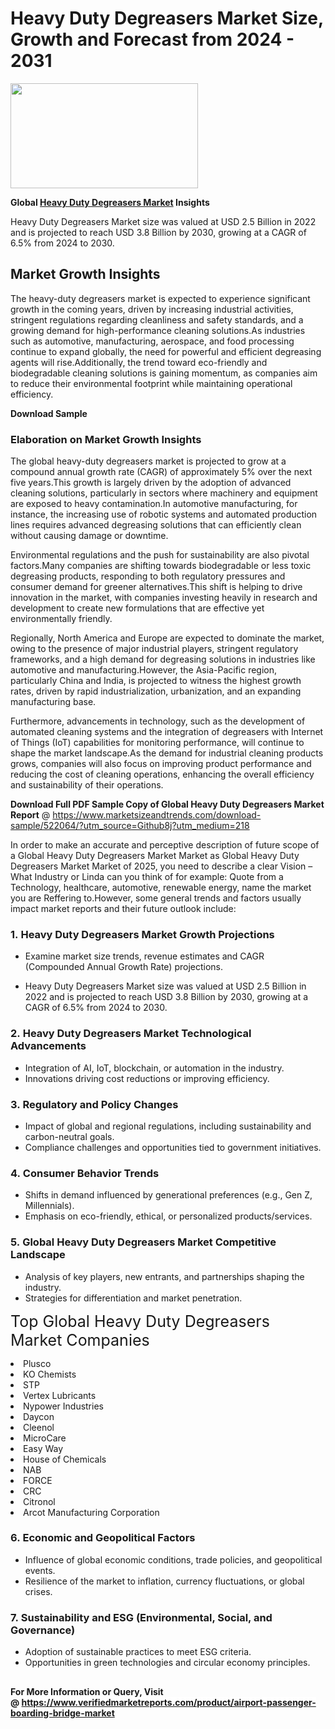 <H1>Heavy Duty Degreasers Market Size, Growth and Forecast from 2024 - 2031</H1><img class="aligncenter size-medium wp-image-584254" src="https://thirdeyenews.in/wp-content/uploads/2024/09/Global-Market-Research-300x168.jpeg" alt="" width="300" height="168" /><p><strong>Global&nbsp;<a href="https://www.marketsizeandtrends.com/download-sample/522064/?utm_source=Github8j?utm_medium=218">Heavy Duty Degreasers Market</a> Insights</strong></p><p>Heavy Duty Degreasers Market size was valued at USD 2.5 Billion in 2022 and is projected to reach USD 3.8 Billion by 2030, growing at a CAGR of 6.5% from 2024 to 2030.</p><p><h2>Market Growth Insights</h2> <p>The heavy-duty degreasers market is expected to experience significant growth in the coming years, driven by increasing industrial activities, stringent regulations regarding cleanliness and safety standards, and a growing demand for high-performance cleaning solutions.As industries such as automotive, manufacturing, aerospace, and food processing continue to expand globally, the need for powerful and efficient degreasing agents will rise.Additionally, the trend toward eco-friendly and biodegradable cleaning solutions is gaining momentum, as companies aim to reduce their environmental footprint while maintaining operational efficiency.</p> <p><strong>Download Sample</strong></p> <h3>Elaboration on Market Growth Insights</h3> <p>The global heavy-duty degreasers market is projected to grow at a compound annual growth rate (CAGR) of approximately 5% over the next five years.This growth is largely driven by the adoption of advanced cleaning solutions, particularly in sectors where machinery and equipment are exposed to heavy contamination.In automotive manufacturing, for instance, the increasing use of robotic systems and automated production lines requires advanced degreasing solutions that can efficiently clean without causing damage or downtime.</p> <p>Environmental regulations and the push for sustainability are also pivotal factors.Many companies are shifting towards biodegradable or less toxic degreasing products, responding to both regulatory pressures and consumer demand for greener alternatives.This shift is helping to drive innovation in the market, with companies investing heavily in research and development to create new formulations that are effective yet environmentally friendly.</p> <p>Regionally, North America and Europe are expected to dominate the market, owing to the presence of major industrial players, stringent regulatory frameworks, and a high demand for degreasing solutions in industries like automotive and manufacturing.However, the Asia-Pacific region, particularly China and India, is projected to witness the highest growth rates, driven by rapid industrialization, urbanization, and an expanding manufacturing base.</p> <p>Furthermore, advancements in technology, such as the development of automated cleaning systems and the integration of degreasers with Internet of Things (IoT) capabilities for monitoring performance, will continue to shape the market landscape.As the demand for industrial cleaning products grows, companies will also focus on improving product performance and reducing the cost of cleaning operations, enhancing the overall efficiency and sustainability of their operations.</p> <p><span class=""><strong>Download Full PDF Sample Copy of Global Heavy Duty Degreasers Market Report</strong> @ <a href="https://www.marketsizeandtrends.com/download-sample/522064/?utm_source=Github8j?utm_medium=218" target="_blank">https://www.marketsizeandtrends.com/download-sample/522064/?utm_source=Github8j?utm_medium=218</a></span></p><p>In order to make an accurate and perceptive description of future scope of a Global&nbsp;Heavy Duty Degreasers Market Market as Global&nbsp;Heavy Duty Degreasers Market Market of 2025, you need to describe a clear Vision &ndash; What Industry or Linda can you think of for example: Quote from a Technology, healthcare, automotive, renewable energy, name the market you are Reffering to.However, some general trends and factors usually impact market reports and their future outlook include:</p><h3>1.&nbsp;<strong>Heavy Duty Degreasers Market Growth Projections</strong></h3><ul><li>Examine market size trends, revenue estimates and CAGR (Compounded Annual Growth Rate) projections.</li><li><p>Heavy Duty Degreasers Market size was valued at USD 2.5 Billion in 2022 and is projected to reach USD 3.8 Billion by 2030, growing at a CAGR of 6.5% from 2024 to 2030.</p></li></ul><h3>2.&nbsp;<strong>Heavy Duty Degreasers Market Technological Advancements</strong></h3><ul><li>Integration of AI, IoT, blockchain, or automation in the industry.</li><li>Innovations driving cost reductions or improving efficiency.</li></ul><h3>3.&nbsp;<strong>Regulatory and Policy Changes</strong></h3><ul><li>Impact of global and regional regulations, including sustainability and carbon-neutral goals.</li><li>Compliance challenges and opportunities tied to government initiatives.</li></ul><h3>4.&nbsp;<strong>Consumer Behavior Trends</strong></h3><ul><li>Shifts in demand influenced by generational preferences (e.g., Gen Z, Millennials).</li><li>Emphasis on eco-friendly, ethical, or personalized products/services.</li></ul><h3>5.&nbsp;<strong>Global Heavy Duty Degreasers Market Competitive Landscape</strong></h3><ul><li>Analysis of key players, new entrants, and partnerships shaping the industry.</li><li>Strategies for differentiation and market penetration.</li></ul><p data-pm-slice="1 1 []"><span style="color: inherit; font-family: inherit; font-size: 25px;">Top Global Heavy Duty Degreasers Market Companies</span></p><div class="" data-test-id=""><p><li>Plusco</li><li> KO Chemists</li><li> STP</li><li> Vertex Lubricants</li><li> Nypower Industries</li><li> Daycon</li><li> Cleenol</li><li> MicroCare</li><li> Easy Way</li><li> House of Chemicals</li><li> NAB</li><li> FORCE</li><li> CRC</li><li> Citronol</li><li> Arcot Manufacturing Corporation</li></p></div><h3>6.&nbsp;<strong>Economic and Geopolitical Factors</strong></h3><ul><li>Influence of global economic conditions, trade policies, and geopolitical events.</li><li>Resilience of the market to inflation, currency fluctuations, or global crises.</li></ul><h3>7.&nbsp;<strong>Sustainability and ESG (Environmental, Social, and Governance)</strong></h3><ul><li>Adoption of sustainable practices to meet ESG criteria.</li><li>Opportunities in green technologies and circular economy principles.</li></ul><h2><strong style="font-size: 14px;">For More Information or Query, Visit @&nbsp;</strong><a style="background-color: #ffffff; font-size: 14px;" href="https://www.marketsizeandtrends.com/report/heavy-duty-degreasers-market/" target="_blank">https://www.verifiedmarketreports.com/product/airport-passenger-boarding-bridge-market</a></h2>